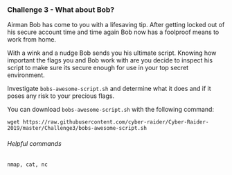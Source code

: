 ### Challenge 3 - What about Bob? 
Airman Bob has come to you with a lifesaving tip.  After getting locked out of
his secure account time and time again Bob now has a foolproof means to work
from home.

With a wink and a nudge Bob sends you his ultimate script.  Knowing how
important the flags you and Bob work with are you decide to inspect his script
to make sure its secure enough for use in your top secret environment.

Investigate `bobs-awesome-script.sh` and determine what it does and if it poses
any risk to your precious flags.

You can download `bobs-awesome-script.sh` with the following command:
```
wget https://raw.githubusercontent.com/cyber-raider/Cyber-Raider-2019/master/Challenge3/bobs-awesome-script.sh
``` 

###### Helpful commands
`nmap, cat, nc`

